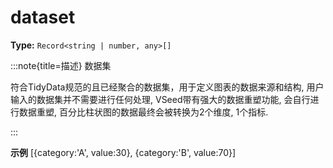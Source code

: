 # dataset

**Type:** `Record<string | number, any>[]`

:::note{title=描述}
数据集



符合TidyData规范的且已经聚合的数据集，用于定义图表的数据来源和结构, 用户输入的数据集并不需要进行任何处理, VSeed带有强大的数据重塑功能, 会自行进行数据重塑, 百分比柱状图的数据最终会被转换为2个维度, 1个指标.

:::

**示例**
[{category:'A', value:30}, {category:'B', value:70}]



